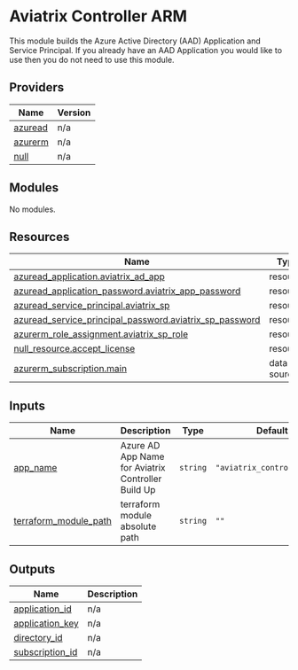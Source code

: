 # Aviatrix Controller ARM

This module builds the Azure Active Directory (AAD) Application and Service Principal.
If you already have an AAD Application you would like to use then you do not need to
use this module.

## Providers

| Name | Version |
|------|---------|
| <a name="provider_azuread"></a> [azuread](#provider\_azuread) | n/a |
| <a name="provider_azurerm"></a> [azurerm](#provider\_azurerm) | n/a |
| <a name="provider_null"></a> [null](#provider\_null) | n/a |

## Modules

No modules.

## Resources

| Name | Type |
|------|------|
| [azuread_application.aviatrix_ad_app](https://registry.terraform.io/providers/hashicorp/azuread/latest/docs/resources/application) | resource |
| [azuread_application_password.aviatrix_app_password](https://registry.terraform.io/providers/hashicorp/azuread/latest/docs/resources/application_password) | resource |
| [azuread_service_principal.aviatrix_sp](https://registry.terraform.io/providers/hashicorp/azuread/latest/docs/resources/service_principal) | resource |
| [azuread_service_principal_password.aviatrix_sp_password](https://registry.terraform.io/providers/hashicorp/azuread/latest/docs/resources/service_principal_password) | resource |
| [azurerm_role_assignment.aviatrix_sp_role](https://registry.terraform.io/providers/hashicorp/azurerm/latest/docs/resources/role_assignment) | resource |
| [null_resource.accept_license](https://registry.terraform.io/providers/hashicorp/null/latest/docs/resources/resource) | resource |
| [azurerm_subscription.main](https://registry.terraform.io/providers/hashicorp/azurerm/latest/docs/data-sources/subscription) | data source |

## Inputs

| Name | Description | Type | Default | Required |
|------|-------------|------|---------|:--------:|
| <a name="input_app_name"></a> [app\_name](#input\_app\_name) | Azure AD App Name for Aviatrix Controller Build Up | `string` | `"aviatrix_controller_app"` | no |
| <a name="input_terraform_module_path"></a> [terraform\_module\_path](#input\_terraform\_module\_path) | terraform module absolute path | `string` | `""` | no |

## Outputs

| Name | Description |
|------|-------------|
| <a name="output_application_id"></a> [application\_id](#output\_application\_id) | n/a |
| <a name="output_application_key"></a> [application\_key](#output\_application\_key) | n/a |
| <a name="output_directory_id"></a> [directory\_id](#output\_directory\_id) | n/a |
| <a name="output_subscription_id"></a> [subscription\_id](#output\_subscription\_id) | n/a |
